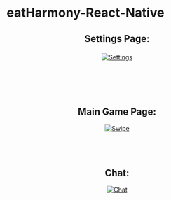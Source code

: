 # eatHarmony-React-Native
<h2 align="center" font-size=24 color='red'>

Settings Page:
</h2>

<div align="center">
<a href="http://makeagif.com/Zjo6fX" title="Settings"><img src="http://i.makeagif.com/media/12-21-2016/Zjo6fX.gif" alt="Settings"></a>
</div>
<h2 align="center" fontSize=24>
<br><br><br>
Main Game Page:
</h2>
<div align="center">
<a href="http://makeagif.com/iqOA9M" title="Swipe"><img src="http://i.makeagif.com/media/12-21-2016/iqOA9M.gif" alt="Swipe"></a>
</div>
<br><br><br>

<h2 align="center" fontSize=24>
Chat:
</h2> 
<div align="center">
<a href="http://makeagif.com/0-OS22" title="Chat"><img src="http://i.makeagif.com/media/12-21-2016/0-OS22.gif" alt="Chat"></a>
</div>
